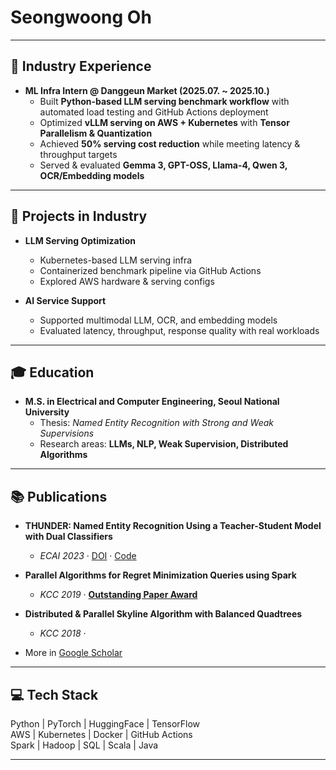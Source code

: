 # Seongwoong Oh

---

## 💼 Industry Experience
- **ML Infra Intern @ Danggeun Market (2025.07. ~ 2025.10.)**  
  - Built **Python-based LLM serving benchmark workflow** with automated load testing and GitHub Actions deployment  
  - Optimized **vLLM serving on AWS + Kubernetes** with **Tensor Parallelism & Quantization**  
  - Achieved **50% serving cost reduction** while meeting latency & throughput targets  
  - Served & evaluated **Gemma 3, GPT-OSS, Llama-4, Qwen 3, OCR/Embedding models**

---

## 🚀 Projects in Industry
- **LLM Serving Optimization**  
  - Kubernetes-based LLM serving infra  
  - Containerized benchmark pipeline via GitHub Actions  
  - Explored AWS hardware & serving configs

- **AI Service Support**  
  - Supported multimodal LLM, OCR, and embedding models  
  - Evaluated latency, throughput, response quality with real workloads

---

## 🎓 Education
- **M.S. in Electrical and Computer Engineering, Seoul National University**  
  - Thesis: *Named Entity Recognition with Strong and Weak Supervisions*  
  - Research areas: **LLMs, NLP, Weak Supervision, Distributed Algorithms**

---

## 📚 Publications
- **THUNDER: Named Entity Recognition Using a Teacher-Student Model with Dual Classifiers**  
  - *ECAI 2023* · [DOI](https://doi.org/10.3233/FAIA230466) · [Code](https://github.com/swoh91/THUNDER)

- **Parallel Algorithms for Regret Minimization Queries using Spark**  
  - *KCC 2019* · [**Outstanding Paper Award**](http://kiise.or.kr/conference/board/boardview.do?CC=kcc&CS=2019&PARENT_ID=050100&&NUM=172)

- **Distributed & Parallel Skyline Algorithm with Balanced Quadtrees**  
  - *KCC 2018* ·

- More in [Google Scholar](https://scholar.google.com/citations?hl=ko&user=TufMP64AAAAJ&sortby=pubdate)

---

## 💻 Tech Stack
Python | PyTorch | HuggingFace | TensorFlow  
AWS | Kubernetes | Docker | GitHub Actions  
Spark | Hadoop | SQL | Scala | Java  

---

<!-- ![GitHub Stats](https://github-readme-stats.vercel.app/api?username=swoh91&show_icons=true&theme=radical) -->
